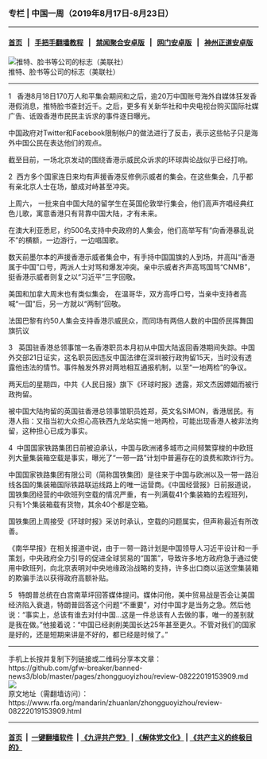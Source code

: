 ### 专栏 | 中国一周（2019年8月17日-8月23日）
------------------------

#### [首页](https://github.com/gfw-breaker/banned-news3/blob/master/README.md) &nbsp;&nbsp;|&nbsp;&nbsp; [手把手翻墙教程](https://github.com/gfw-breaker/guides/wiki) &nbsp;&nbsp;|&nbsp;&nbsp; [禁闻聚合安卓版](https://github.com/gfw-breaker/bn-android) &nbsp;&nbsp;|&nbsp;&nbsp; [网门安卓版](https://github.com/oGate2/oGate) &nbsp;&nbsp;|&nbsp;&nbsp; [神州正道安卓版](https://github.com/SzzdOgate/update) 



<div id="headerimg">
 <img alt="推特、脸书等公司的标志（美联社）" src="https://www.rfa.org/mandarin/zhuanlan/zhongguoyizhou/review-08222019153909.html/review823.jpg/image" title="推特、脸书等公司的标志（美联社）"/>
 <div id="headerimgcontents">
  <div id="headerimgcaption">
   <span>
    推特、脸书等公司的标志（美联社）
   </span>
   <!-- zoomattribute -->
  </div>
  <!-- headerimgcaption -->
 </div>
 <!-- headerimagecontents -->
</div>

<hr/>
<div id="storytext">
 <div>
  <div class="slot_header">
  </div>
 </div>
 <p>
  1   香港8月18日170万人和平集会期间和之后，逾20万中国账号海外自媒体狂发香港假消息，推特脸书查封近千。之后，更多有关新华社和中央电视台购买国际社媒广告、诋毁香港市民民主诉求的事件逐日曝光。
 </p>
 <p>
  中国政府对Twitter和Facebook限制帐户的做法进行了反击，表示这些帖子只是海外中国公民在表达他们的观点。
 </p>
 <p>
  截至目前，一场北京发动的围绕香港示威民众诉求的环球舆论战似乎已经打响。
 </p>
 <p>
  2  西方多个国家连日来均有声援香港反修例示威者的集会。在这些集会，几乎都有亲北京人士在场，酿成对峙甚至冲突。
 </p>
 <p>
  上周六， 一批来自中国大陆的留学生在英国伦敦举行集会，他们高声齐唱经典红色儿歌，寓意香港只有背靠中国大陆，才有未来。
 </p>
 <p>
  在澳大利亚悉尼，约500名支持中央政府的人集会，他们高举写有“向香港暴乱说不”的横额，一边游行，一边唱国歌。
 </p>
 <p>
  数天前墨尔本的声援香港示威者集会中，有手持中国国旗的人到场，并高叫“香港属于中国”口号，两派人士对骂和爆发冲突。亲中示威者齐声高骂国骂“CNMB”，挺香港示威者则复之以“习近平”三字回敬。
 </p>
 <p>
  美国和加拿大周末也有类似集会， 在温哥华，双方高呼口号，当亲中支持者高喊“一国”后，另一方就以“两制”回敬。
 </p>
 <p>
  法国巴黎有约50人集会支持香港示威民众，而同场有两倍人数的中国侨民挥舞国旗抗议
 </p>
 <p>
  3   英国驻香港总领事馆一名香港职员本月初从中国大陆返回香港期间失踪。中国外交部21日证实，这名职员因违反中国法律在深圳被行政拘留15天，当时没有透露他违法的情节。事件触发外界对两地相互通报机制，以至“一地两检”的争议。
 </p>
 <p>
  两天后的星期四，中共《人民日报》旗下《环球时报》透露，郑文杰因嫖娼而被行政拘留。
 </p>
 <p>
  被中国大陆拘留的英国驻香港总领事馆职员姓郑，英文名SIMON，香港居民。有港人指：又指当初大众担心高铁西九龙站实施一地两检，可能出现香港人被非法拘留，这种担心已成为事实。
 </p>
 <p>
  4  中国国家铁路集团日前被迫承认，中国与欧洲诸多城市之间频繁穿梭的中欧班列大量集装箱空载是事实，曝光了“一带一路”计划中普遍存在的浪费和欺诈行为。
 </p>
 <p>
  中国国家铁路集团有限公司（简称国铁集团）是往来于中国与欧洲以及一带一路沿线各国的集装箱国际铁路联运线路上的唯一运营商。《中国经营报》日前报道说，国铁集团经营的中欧班列空载的情况严重，有一列满载41个集装箱的去程班列，只有1个集装箱载有货物，其余40个都是空箱。
 </p>
 <p>
  国铁集团上周接受《环球时报》采访时承认，空载的问题属实，但声称最近有所改善。
 </p>
 <p>
  《南华早报》在相关报道中说，由于一带一路计划是中国领导人习近平设计和一手策划，中央政府全力引导的促进全球贸易的“国策”，导致许多地方政府急于通过使用中欧班列，向北京表明对中央地缘政治战略的支持，许多出口商以运送空集装箱的欺骗手法以获得政府高额补贴。
 </p>
 <p>
  5   特朗普总统在白宫南草坪回答媒体提问。媒体问他，美中贸易战是否会让美国经济陷入衰退，特朗普回答这个问题“不重要”，对付中国才是当务之急。然后他说：“事实上，总该有谁去对付中国…这是一件总该有人去做的事，唯一的差别就是我在做。”他接着说：“中国已经剥削美国长达25年甚至更久。不管对我们的国家是好的，还是短期来讲是不好的，都已经是时候了。”
 </p>
</div>

<hr/>
手机上长按并复制下列链接或二维码分享本文章：<br/>
https://github.com/gfw-breaker/banned-news3/blob/master/pages/zhongguoyizhou/review-08222019153909.md <br/>
<a href='https://github.com/gfw-breaker/banned-news3/blob/master/pages/zhongguoyizhou/review-08222019153909.md'><img src='https://github.com/gfw-breaker/banned-news3/blob/master/pages/zhongguoyizhou/review-08222019153909.md.png'/></a> <br/>
原文地址（需翻墙访问）：https://www.rfa.org/mandarin/zhuanlan/zhongguoyizhou/review-08222019153909.html


------------------------
#### [首页](https://github.com/gfw-breaker/banned-news3/blob/master/README.md) &nbsp;|&nbsp; [一键翻墙软件](https://github.com/gfw-breaker/nogfw/blob/master/README.md) &nbsp;| [《九评共产党》](https://github.com/gfw-breaker/9ping.md/blob/master/README.md#九评之一评共产党是什么) | [《解体党文化》](https://github.com/gfw-breaker/jtdwh.md/blob/master/README.md) | [《共产主义的终极目的》](https://github.com/gfw-breaker/gczydzjmd.md/blob/master/README.md)

